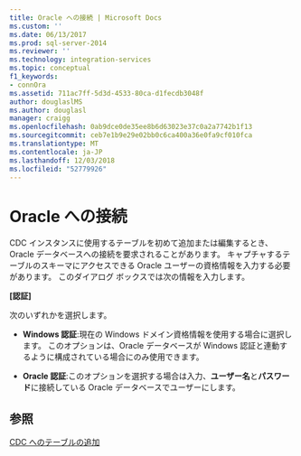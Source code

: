 ```yaml
---
title: Oracle への接続 | Microsoft Docs
ms.custom: ''
ms.date: 06/13/2017
ms.prod: sql-server-2014
ms.reviewer: ''
ms.technology: integration-services
ms.topic: conceptual
f1_keywords:
- connOra
ms.assetid: 711ac7ff-5d3d-4533-80ca-d1fecdb3048f
author: douglaslMS
ms.author: douglasl
manager: craigg
ms.openlocfilehash: 0ab9dce0de35ee8b6d63023e37c0a2a7742b1f13
ms.sourcegitcommit: ceb7e1b9e29e02bb0c6ca400a36e0fa9cf010fca
ms.translationtype: MT
ms.contentlocale: ja-JP
ms.lasthandoff: 12/03/2018
ms.locfileid: "52779926"
---
```

# <a name="connect-to-oracle"></a>Oracle への接続
  CDC インスタンスに使用するテーブルを初めて追加または編集するとき、Oracle データベースへの接続を要求されることがあります。 キャプチャするテーブルのスキーマにアクセスできる Oracle ユーザーの資格情報を入力する必要があります。 このダイアログ ボックスでは次の情報を入力します。  
  
 **[認証]**  
  
 次のいずれかを選択します。  
  
-   **Windows 認証**:現在の Windows ドメイン資格情報を使用する場合に選択します。 このオプションは、Oracle データベースが Windows 認証と連動するように構成されている場合にのみ使用できます。  
  
-   **Oracle 認証**:このオプションを選択する場合は入力、**ユーザー名**と**パスワード**に接続している Oracle データベースでユーザーにします。  
  
## <a name="see-also"></a>参照  
 [CDC へのテーブルの追加](add-tables-to-a-cdc-instance.md)  
  
  

